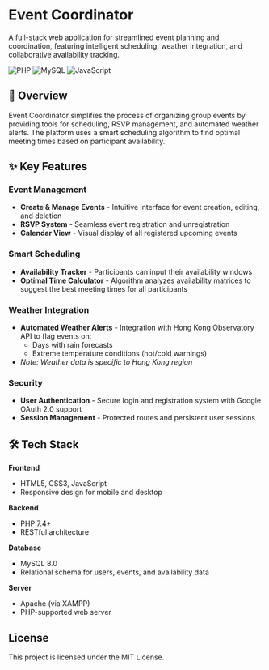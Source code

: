 # Event Coordinator

A full-stack web application for streamlined event planning and coordination, featuring intelligent scheduling, weather integration, and collaborative availability tracking.

![PHP](https://img.shields.io/badge/PHP-777BB4?style=flat&logo=php&logoColor=white)
![MySQL](https://img.shields.io/badge/MySQL-4479A1?style=flat&logo=mysql&logoColor=white)
![JavaScript](https://img.shields.io/badge/JavaScript-F7DF1E?style=flat&logo=javascript&logoColor=black)

## 🎯 Overview

Event Coordinator simplifies the process of organizing group events by providing tools for scheduling, RSVP management, and automated weather alerts. The platform uses a smart scheduling algorithm to find optimal meeting times based on participant availability.

## ✨ Key Features

### Event Management
- **Create & Manage Events** - Intuitive interface for event creation, editing, and deletion
- **RSVP System** - Seamless event registration and unregistration
- **Calendar View** - Visual display of all registered upcoming events

### Smart Scheduling
- **Availability Tracker** - Participants can input their availability windows
- **Optimal Time Calculator** - Algorithm analyzes availability matrices to suggest the best meeting times for all participants

### Weather Integration
- **Automated Weather Alerts** - Integration with Hong Kong Observatory API to flag events on:
  - Days with rain forecasts
  - Extreme temperature conditions (hot/cold warnings)
- *Note: Weather data is specific to Hong Kong region*

### Security
- **User Authentication** - Secure login and registration system with Google OAuth 2.0 support
- **Session Management** - Protected routes and persistent user sessions

## 🛠️ Tech Stack

**Frontend**
- HTML5, CSS3, JavaScript
- Responsive design for mobile and desktop

**Backend**
- PHP 7.4+
- RESTful architecture

**Database**
- MySQL 8.0
- Relational schema for users, events, and availability data

**Server**
- Apache (via XAMPP)
- PHP-supported web server

## License
This project is licensed under the MIT License.
